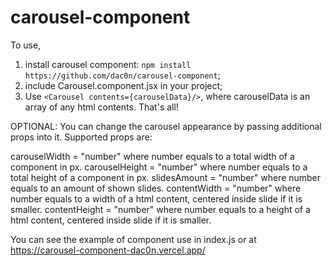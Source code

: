 # carousel-component

To use, 
1) install carousel component:
`npm install https://github.com/dac0n/carousel-component`;
2) include Carousel.component.jsx in your project; 
3) Use `<Carousel contents={carouselData}/>`, where carouselData is an array of any html contents. That's all!

OPTIONAL: 
You can change the carousel appearance by passing additional props into it. Supported props are:

carouselWidth = "number" where number equals to a total width of a component in px.
carouselHeight = "number" where number equals to a total height of a component in px.
slidesAmount = "number" where number equals to an amount of shown slides. 
contentWidth = "number" where number equals to a width of a html content, centered inside slide if it is smaller.
contentHeight = "number" where number equals to a height of a html content, centered inside slide if it is smaller. 

You can see the example of component use in index.js or at https://carousel-component-dac0n.vercel.app/
